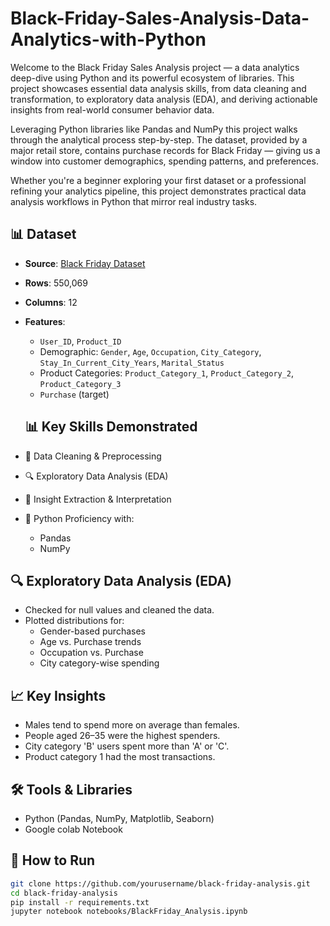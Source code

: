 # Black-Friday-Sales-Analysis-Data-Analytics-with-Python

Welcome to the Black Friday Sales Analysis project — a data analytics deep-dive using Python and its powerful ecosystem of libraries. This project showcases essential data analysis skills, from data cleaning and transformation, to exploratory data analysis (EDA), and deriving actionable insights from real-world consumer behavior data.

Leveraging Python libraries like Pandas and NumPy this project walks through the analytical process step-by-step. The dataset, provided by a major retail store, contains purchase records for Black Friday — giving us a window into customer demographics, spending patterns, and preferences.

Whether you're a beginner exploring your first dataset or a professional refining your analytics pipeline, this project demonstrates practical data analysis workflows in Python that mirror real industry tasks.

## 📊 Dataset

- **Source**: [Black Friday Dataset](https://www.kaggle.com/datasets/sdolezel/black-friday)
- **Rows**: 550,069
- **Columns**: 12
- **Features**:
  - `User_ID`, `Product_ID`
  - Demographic: `Gender`, `Age`, `Occupation`, `City_Category`, `Stay_In_Current_City_Years`, `Marital_Status`
  - Product Categories: `Product_Category_1`, `Product_Category_2`, `Product_Category_3`
  - `Purchase` (target)

  ## 📊 Key Skills Demonstrated

- 🧹 Data Cleaning & Preprocessing
- 🔍 Exploratory Data Analysis (EDA)
- 🧠 Insight Extraction & Interpretation
- 🐍 Python Proficiency with:
  - Pandas
  - NumPy

## 🔍 Exploratory Data Analysis (EDA)

- Checked for null values and cleaned the data.
- Plotted distributions for:
  - Gender-based purchases
  - Age vs. Purchase trends
  - Occupation vs. Purchase
  - City category-wise spending

## 📈 Key Insights

- Males tend to spend more on average than females.
- People aged 26–35 were the highest spenders.
- City category 'B' users spent more than 'A' or 'C'.
- Product category 1 had the most transactions.

## 🛠️ Tools & Libraries

- Python (Pandas, NumPy, Matplotlib, Seaborn)
- Google colab Notebook

## 🚀 How to Run

```bash
git clone https://github.com/yourusername/black-friday-analysis.git
cd black-friday-analysis
pip install -r requirements.txt
jupyter notebook notebooks/BlackFriday_Analysis.ipynb
